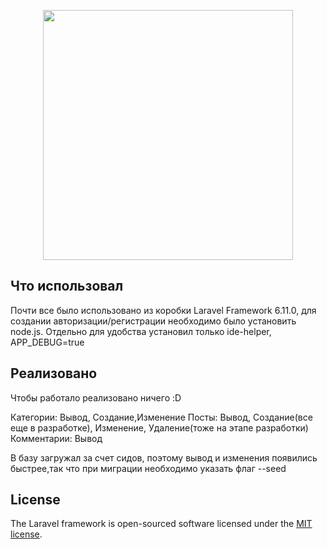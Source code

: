 <p align="center"><img src="https://res.cloudinary.com/dtfbvvkyp/image/upload/v1566331377/laravel-logolockup-cmyk-red.svg" width="400"></p>


## Что использовал
Почти все было использовано из коробки Laravel Framework 6.11.0, для создании авторизации/регистрации необходимо было установить node.js.
Отдельно для удобства установил только ide-helper, APP_DEBUG=true 
## Реализовано

Чтобы работало реализовано ничего :D

Категории:
    Вывод, Создание,Изменение
Посты:
    Вывод, Создание(все еще в разработке), Изменение, Удаление(тоже на этапе разработки)
Комментарии:
    Вывод

В базу загружал за счет сидов, поэтому вывод и изменения появились быстрее,так что при миграции необходимо указать флаг --seed


## License

The Laravel framework is open-sourced software licensed under the [MIT license](https://opensource.org/licenses/MIT).
